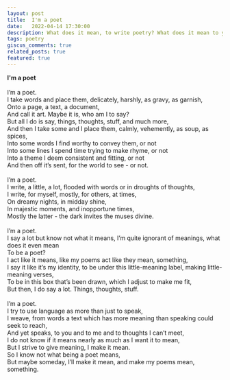 ```yaml
---
layout: post
title:  I'm a poet
date:   2022-04-14 17:30:00
description: What does it mean, to write poetry? What does it mean to you, and to me?
tags: poetry
giscus_comments: true
related_posts: true
featured: true
---
```


<div class="poem">
<b>I'm a poet</b><br><br>I’m a poet.<br>I take words and place them, delicately, harshly, as gravy, as garnish,<br>Onto a page, a text, a document,<br>And call it art. Maybe it is, who am I to say?<br>But all I do is say, things, thoughts, stuff, and much more, <br>And then I take some and I place them, calmly, vehemently, as soup, as spices,<br>Into some words I find worthy to convey them, or not<br>Into some lines I spend time trying to make rhyme, or not<br>Into a theme I deem consistent and fitting, or not<br>And then off it’s sent, for the world to see - or not.<br><br>I’m a poet.<br>I write, a little, a lot, flooded with words or in droughts of thoughts,<br>I write, for myself, mostly, for others, at times,<br>On dreamy nights, in midday shine,<br>In majestic moments, and inopportune times,<br>Mostly the latter - the dark invites the muses divine.<br><br>I’m a poet.<br>I say a lot but know not what it means, I’m quite ignorant of meanings, what does it even mean<br>To be a poet?<br>I act like it means, like my poems act like they mean, something,<br>I say it like it’s my identity, to be under this little-meaning label, making little-meaning verses,<br>To be in this box that’s been drawn, which I adjust to make me fit,<br>But then, I do say a lot. Things, thoughts, stuff. <br><br>I’m a poet.<br>I try to use language as more than just to speak,<br>I weave, from words a text which has more meaning than speaking could seek to reach,<br>And yet speaks, to you and to me and to thoughts I can’t meet,<br>I do not know if it means nearly as much as I want it to mean,<br>But I strive to give meaning, I make it mean.<br>So I know not what being a poet means,<br>But maybe someday, I’ll make it mean, and make my poems mean, something.<br><br></div>

